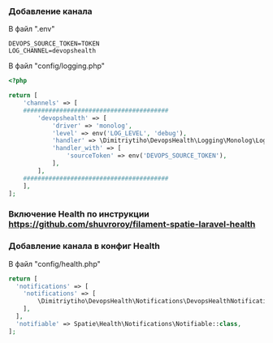 ### Добавление канала

В файл ".env"

```dotenv
DEVOPS_SOURCE_TOKEN=TOKEN
LOG_CHANNEL=devopshealth
```

В файл "config/logging.php"

```php
<?php

return [  
    'channels' => [
    ########################################
        'devopshealth' => [
            'driver' => 'monolog',
            'level' => env('LOG_LEVEL', 'debug'),
            'handler' => \Dimitriytiho\DevopsHealth\Logging\Monolog\LogtailHandler::class,
            'handler_with' => [
                'sourceToken' => env('DEVOPS_SOURCE_TOKEN'),
            ],
        ],
    ########################################
    ],
];
```



### Включение Health по инструкции https://github.com/shuvroroy/filament-spatie-laravel-health

### Добавление канала в конфиг Health

В файл "config/health.php"

```php
return [
  'notifications' => [
    'notifications' => [
        \Dimitriytiho\DevopsHealth\Notifications\DevopsHealthNotification::class => ['devops_health'],
    ],
  ],
  'notifiable' => Spatie\Health\Notifications\Notifiable::class,
];
```
